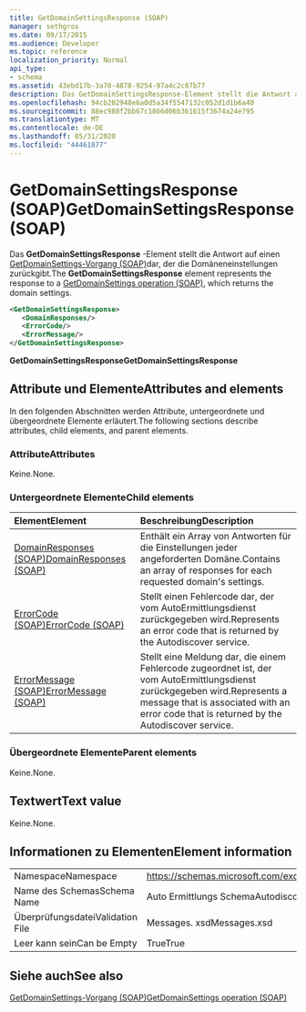```yaml
---
title: GetDomainSettingsResponse (SOAP)
manager: sethgros
ms.date: 09/17/2015
ms.audience: Developer
ms.topic: reference
localization_priority: Normal
api_type:
- schema
ms.assetid: 43ebd17b-3a70-4878-9254-97a4c2c87b77
description: Das GetDomainSettingsResponse-Element stellt die Antwort auf einen GetDomainSettings-Vorgang (SOAP) dar, der die Domäneneinstellungen zurückgibt.
ms.openlocfilehash: 94cb202948e6a0d5a34f5547132c052d1d1b6a40
ms.sourcegitcommit: 88ec988f2bb67c1866d06b361615f3674a24e795
ms.translationtype: MT
ms.contentlocale: de-DE
ms.lasthandoff: 05/31/2020
ms.locfileid: "44461877"
---
```

# <a name="getdomainsettingsresponse-soap"></a><span data-ttu-id="69de2-103">GetDomainSettingsResponse (SOAP)</span><span class="sxs-lookup"><span data-stu-id="69de2-103">GetDomainSettingsResponse (SOAP)</span></span>

<span data-ttu-id="69de2-104">Das **GetDomainSettingsResponse** -Element stellt die Antwort auf einen [GetDomainSettings-Vorgang (SOAP)](getdomainsettings-operation-soap.md)dar, der die Domäneneinstellungen zurückgibt.</span><span class="sxs-lookup"><span data-stu-id="69de2-104">The **GetDomainSettingsResponse** element represents the response to a [GetDomainSettings operation (SOAP)](getdomainsettings-operation-soap.md), which returns the domain settings.</span></span>
  
```XML
<GetDomainSettingsResponse>
   <DomainResponses/>
   <ErrorCode/>
   <ErrorMessage/>
</GetDomainSettingsResponse>
```

 <span data-ttu-id="69de2-105">**GetDomainSettingsResponse**</span><span class="sxs-lookup"><span data-stu-id="69de2-105">**GetDomainSettingsResponse**</span></span>
## <a name="attributes-and-elements"></a><span data-ttu-id="69de2-106">Attribute und Elemente</span><span class="sxs-lookup"><span data-stu-id="69de2-106">Attributes and elements</span></span>

<span data-ttu-id="69de2-107">In den folgenden Abschnitten werden Attribute, untergeordnete und übergeordnete Elemente erläutert.</span><span class="sxs-lookup"><span data-stu-id="69de2-107">The following sections describe attributes, child elements, and parent elements.</span></span>
  
### <a name="attributes"></a><span data-ttu-id="69de2-108">Attribute</span><span class="sxs-lookup"><span data-stu-id="69de2-108">Attributes</span></span>

<span data-ttu-id="69de2-109">Keine.</span><span class="sxs-lookup"><span data-stu-id="69de2-109">None.</span></span>
  
### <a name="child-elements"></a><span data-ttu-id="69de2-110">Untergeordnete Elemente</span><span class="sxs-lookup"><span data-stu-id="69de2-110">Child elements</span></span>

|<span data-ttu-id="69de2-111">**Element**</span><span class="sxs-lookup"><span data-stu-id="69de2-111">**Element**</span></span>|<span data-ttu-id="69de2-112">**Beschreibung**</span><span class="sxs-lookup"><span data-stu-id="69de2-112">**Description**</span></span>|
|:-----|:-----|
|[<span data-ttu-id="69de2-113">DomainResponses (SOAP)</span><span class="sxs-lookup"><span data-stu-id="69de2-113">DomainResponses (SOAP)</span></span>](domainresponses-soap.md) <br/> |<span data-ttu-id="69de2-114">Enthält ein Array von Antworten für die Einstellungen jeder angeforderten Domäne.</span><span class="sxs-lookup"><span data-stu-id="69de2-114">Contains an array of responses for each requested domain's settings.</span></span>  <br/> |
|[<span data-ttu-id="69de2-115">ErrorCode (SOAP)</span><span class="sxs-lookup"><span data-stu-id="69de2-115">ErrorCode (SOAP)</span></span>](errorcode-soap.md) <br/> |<span data-ttu-id="69de2-116">Stellt einen Fehlercode dar, der vom AutoErmittlungsdienst zurückgegeben wird.</span><span class="sxs-lookup"><span data-stu-id="69de2-116">Represents an error code that is returned by the Autodiscover service.</span></span>  <br/> |
|[<span data-ttu-id="69de2-117">ErrorMessage (SOAP)</span><span class="sxs-lookup"><span data-stu-id="69de2-117">ErrorMessage (SOAP)</span></span>](errormessage-soap.md) <br/> |<span data-ttu-id="69de2-118">Stellt eine Meldung dar, die einem Fehlercode zugeordnet ist, der vom AutoErmittlungsdienst zurückgegeben wird.</span><span class="sxs-lookup"><span data-stu-id="69de2-118">Represents a message that is associated with an error code that is returned by the Autodiscover service.</span></span>  <br/> |
   
### <a name="parent-elements"></a><span data-ttu-id="69de2-119">Übergeordnete Elemente</span><span class="sxs-lookup"><span data-stu-id="69de2-119">Parent elements</span></span>

<span data-ttu-id="69de2-120">Keine.</span><span class="sxs-lookup"><span data-stu-id="69de2-120">None.</span></span>
  
## <a name="text-value"></a><span data-ttu-id="69de2-121">Textwert</span><span class="sxs-lookup"><span data-stu-id="69de2-121">Text value</span></span>

<span data-ttu-id="69de2-122">Keine.</span><span class="sxs-lookup"><span data-stu-id="69de2-122">None.</span></span>
  
## <a name="element-information"></a><span data-ttu-id="69de2-123">Informationen zu Elementen</span><span class="sxs-lookup"><span data-stu-id="69de2-123">Element information</span></span>

|||
|:-----|:-----|
|<span data-ttu-id="69de2-124">Namespace</span><span class="sxs-lookup"><span data-stu-id="69de2-124">Namespace</span></span>  <br/> |https://schemas.microsoft.com/exchange/2010/Autodiscover  <br/> |
|<span data-ttu-id="69de2-125">Name des Schemas</span><span class="sxs-lookup"><span data-stu-id="69de2-125">Schema Name</span></span>  <br/> |<span data-ttu-id="69de2-126">Auto Ermittlungs Schema</span><span class="sxs-lookup"><span data-stu-id="69de2-126">Autodiscover schema</span></span>  <br/> |
|<span data-ttu-id="69de2-127">Überprüfungsdatei</span><span class="sxs-lookup"><span data-stu-id="69de2-127">Validation File</span></span>  <br/> |<span data-ttu-id="69de2-128">Messages. xsd</span><span class="sxs-lookup"><span data-stu-id="69de2-128">Messages.xsd</span></span>  <br/> |
|<span data-ttu-id="69de2-129">Leer kann sein</span><span class="sxs-lookup"><span data-stu-id="69de2-129">Can be Empty</span></span>  <br/> |<span data-ttu-id="69de2-130">True</span><span class="sxs-lookup"><span data-stu-id="69de2-130">True</span></span>  <br/> |
   
## <a name="see-also"></a><span data-ttu-id="69de2-131">Siehe auch</span><span class="sxs-lookup"><span data-stu-id="69de2-131">See also</span></span>



[<span data-ttu-id="69de2-132">GetDomainSettings-Vorgang (SOAP)</span><span class="sxs-lookup"><span data-stu-id="69de2-132">GetDomainSettings operation (SOAP)</span></span>](getdomainsettings-operation-soap.md)


